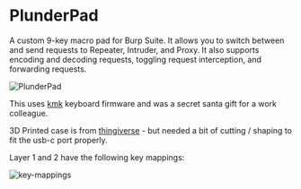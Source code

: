 # PlunderPad

A custom 9-key macro pad for Burp Suite. It allows you to switch between and send requests to Repeater, Intruder, and Proxy. It also supports encoding and decoding requests, toggling request interception, and forwarding requests.

![PlunderPad](/images/Plunder-Pad.jpg)

This uses [kmk](http://kmkfw.io/) keyboard firmware and was a secret santa gift for a work colleague.

3D Printed case is from [thingiverse](https://www.thingiverse.com/thing:4816077) - but needed a bit of cutting / shaping to fit the usb-c port properly.

Layer 1 and 2 have the following key mappings:

![key-mappings](/images/key-mapping.png)

